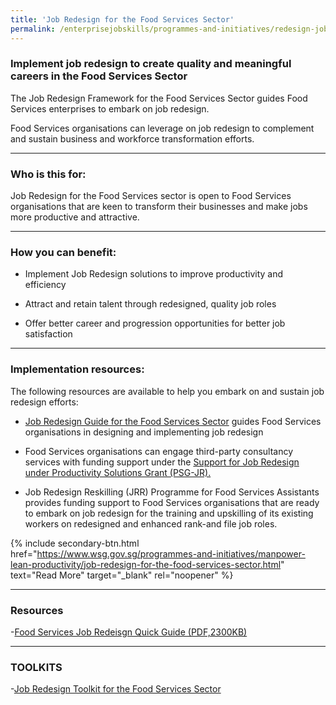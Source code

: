 ```yaml
---
title: 'Job Redesign for the Food Services Sector'
permalink: /enterprisejobskills/programmes-and-initiatives/redesign-jobs/job-redesign-for-the-food-services-sector/
---
```


### Implement job redesign to create quality and meaningful careers in the Food Services Sector

The Job Redesign Framework for the Food Services Sector guides Food Services enterprises to embark on job redesign.

Food Services organisations can leverage on job redesign to complement and sustain business and workforce transformation efforts.

---

### Who is this for:

Job Redesign for the Food Services sector is open to Food Services organisations that are keen to transform their businesses and make jobs more productive and attractive.

---

### How you can benefit:

- Implement Job Redesign solutions to improve productivity and efficiency

- Attract and retain talent through redesigned, quality job roles

- Offer better career and progression opportunities for better job satisfaction

---

### Implementation resources:

The following resources are available to help you embark on and sustain job redesign efforts:

- <a href="http://www.sgpc.sg/job-redesign-for-food-services-sector/" target="_blank" rel="noopener">Job Redesign Guide for the Food Services Sector</a> guides Food Services organisations in designing and implementing job redesign

- Food Services organisations can engage third-party consultancy services with funding support under the <a href="https://www.wsg.gov.sg/productivity-solutions-grant-job-redesign.html" target="_blank" rel="noopener">Support for Job Redesign under Productivity Solutions Grant (PSG-JR).</a>

- Job Redesign Reskilling (JRR) Programme for Food Services Assistants provides funding support to Food Services organisations that are ready to embark on job redesign for the training and upskilling of its existing workers on redesigned and enhanced rank-and file job roles.

{% include secondary-btn.html href="https://www.wsg.gov.sg/programmes-and-initiatives/manpower-lean-productivity/job-redesign-for-the-food-services-sector.html" text="Read More" target="_blank" rel="noopener" %}

---

### Resources

-<a href="https://safe.menlosecurity.com/https://www.wsg.gov.sg/content/dam/ssg-wsg/wsg/general/documents/fs-jr-quick-guide_20180704.pdf" target="_blank" rel="noopener">Food Services Job Redeisgn Quick Guide (PDF,2300KB)</a>

---

### TOOLKITS

-<a href="https://go.gov.sg/tk-foodjobredesign" target="_blank" rel="noopener">Job Redesign Toolkit for the Food Services Sector</a>

<script src="/jquery/resize-tables.js"></script>
